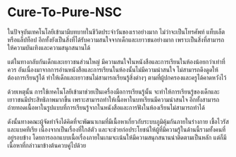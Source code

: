 # Cure-To-Pure-NSC
ในปัจจุบันเทคโนโลยีเข้ามามีบทบาทในชีวิตประจำวันของเราอย่างมาก ไม่ว่าจะเป็นโทรศัพท์ แท็บเล็ต หรือแล็ปท็อป อีกทั้งยังเป็นสิ่งที่ได้รับความสนใจจากเด็กและเยาวชนอย่างมาก เพราะเป็นสิ่งที่สามารถให้ความบันเทิงและความสนุกสนานได้

แต่ในทางกลับกันเด็กและเยาวชนส่วนใหญ่ มีความสนใจในหนังสือและการเรียนในห้องน้อยกว่าเท่าที่ควร อันเนื่องมาจากการอ่านหนังสือและการเรียนในห้องนั้นไม่มีความน่าสนใจ ไม่สามารถดึงดูดให้ต้องการเรียนรู้ได้ ทำให้เด็กและเยาวชนไม่สามารถเรียนรู้สิ่งต่างๆ ตามที่ผู้ปกครองและครูได้คาดหวังไว้

ด้วยเหตุนั้น การใช้เทคโนโลยีเข้ามาช่วยเป็นเครื่องมือการเรียนรู้นั้น จะทำให้การเรียนรู้ของเด็กและเยาวชนมีประสิทธิภาพมากขึ้น เพราะสามารถทำให้เนื้อหาในบทเรียนมีความน่าสนใจ อีกทั้งสามารถถ่ายทอดเนื้อหาในรูปแบบที่การเรียนรู้จากในหนังสือและการฟังในห้องเรียนไม่สามารถทำได้

ดังนั้นทางคณะผู้จัดทำจึงได้คิดที่จะพัฒนาเกมที่มีเนื้อหาเกี่ยวกับระบบภูมิคุ้มกันภายในร่างกาย เชื้อไวรัส และแบคทีเรีย เนื่องจากเป็นเรื่องที่ใกล้ตัว และจะช่วยก่อประโยชน์ให้ผู้ที่มีความรู้ในด้านนี้รวมทั้งคนที่อยู่รอบข้าง โดยการออกแบบเนื้อเรื่องภายในเกมจะเน้นให้มีความสนุกสนานน่าติดตามเป็นหลัก แต่ก็มีเนื้อหาที่กล่าวมาข้างต้นควบคู่ไปด้วย
